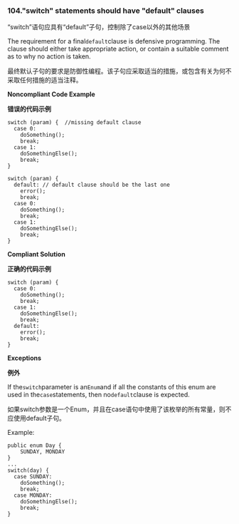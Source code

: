 ### 104."switch" statements should have "default" clauses

“switch”语句应具有“default”子句，控制除了case以外的其他场景

The requirement for a final`default`clause is defensive programming. The clause should either take appropriate action, or contain a suitable comment as to why no action is taken.

最终默认子句的要求是防御性编程。该子句应采取适当的措施，或包含有关为何不采取任何措施的适当注释。


**Noncompliant Code Example**

**错误的代码示例**

```
switch (param) {  //missing default clause
  case 0:
    doSomething();
    break;
  case 1:
    doSomethingElse();
    break;
}

switch (param) {
  default: // default clause should be the last one
    error();
    break;
  case 0:
    doSomething();
    break;
  case 1:
    doSomethingElse();
    break;
}
```

**Compliant Solution**

**正确的代码示例**


```
switch (param) {
  case 0:
    doSomething();
    break;
  case 1:
    doSomethingElse();
    break;
  default:
    error();
    break;
}
```

**Exceptions**

**例外**

If the`switch`parameter is an`Enum`and if all the constants of this enum are used in the`case`statements, then no`default`clause is expected.

如果switch参数是一个Enum，并且在case语句中使用了该枚举的所有常量，则不应使用default子句。

Example:

```
public enum Day {
    SUNDAY, MONDAY
}
...
switch(day) {
  case SUNDAY:
    doSomething();
    break;
  case MONDAY:
    doSomethingElse();
    break;
}
```
